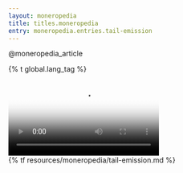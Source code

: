 ```yaml
---
layout: moneropedia
title: titles.moneropedia
entry: moneropedia.entries.tail-emission
---
```


@moneropedia_article

{% t global.lang_tag %}
<div class="box-video">
  <video controls poster="/img/monero-tail-emission-video-poster.avif" preload="metadata" aria-label="Tail Emission explainer video">
    <source src="/media/Monero_Tail_Emission_VOSTO_EMISIO.webm">
  </video>
</div>
{% tf resources/moneropedia/tail-emission.md %}
